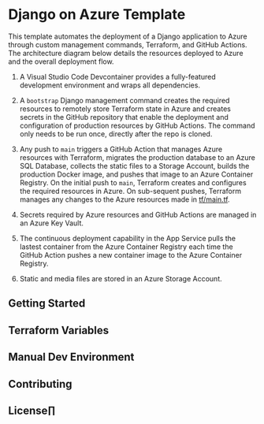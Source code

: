 # Django on Azure Template

This template automates the deployment of a Django application to Azure through custom management commands, Terraform, and GitHub Actions.  The architecture diagram below details the resources deployed to Azure and the overall deployment flow.

1. A Visual Studio Code Devcontainer provides a fully-featured development environment and wraps all dependencies.

1. A `bootstrap` Django management command creates the required resources to remotely store Terraform state in Azure and creates secrets in the GitHub repository that enable the deployment and configuration of production resources by GitHub Actions.  The command only needs to be run once, directly after the repo is cloned.

1. Any push to `main` triggers a GitHub Action that manages Azure resources with Terraform, migrates the production database to an Azure SQL Database, collects the static files to a Storage Account, builds the production Docker image, and pushes that image to an Azure Container Registry.  On the initial push to `main`, Terraform creates and configures the required resources in Azure.  On sub-sequent pushes, Terraform manages any changes to the Azure resources made in [tf/main.tf](./tf/main.tf).

1. Secrets required by Azure resources and GitHub Actions are managed in an Azure Key Vault.

1. The continuous deployment capability in the App Service pulls the lastest container from the Azure Container Registry each time the GitHub Action pushes a new container image to the Azure Container Registry.

1. Static and media files are stored in an Azure Storage Account.

## Getting Started

## Terraform Variables

## Manual Dev Environment

## Contributing

## License∏